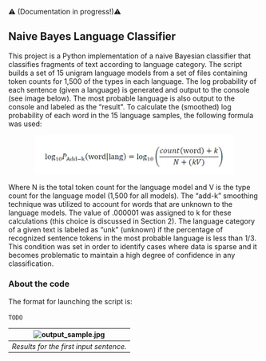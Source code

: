 :warning: (Documentation in progress!):warning:

Naive Bayes Language Classifier
---

This project is a Python implementation of a naive Bayesian classifier that classifies fragments of text according to language category. The script builds a set of 15 unigram language models from a set of files containing token counts for 1,500 of the types in each language. The log probability of each sentence (given a language) is generated and output to the console (see image below). The most probable language is also output to the console and labeled as the “result".
To calculate the (smoothed) log probability of each word in the 15 language samples, the following formula was used:

<p align="center">
  <img src="formula1.jpg" alt="formula1.jpg" width="400"/>
</p>

Where N is the total token count for the language model and V is the type count for the language model (1,500 for all models). The “add-k” smoothing technique was utilized to account for words that are unknown to the language models. The value of .000001 was assigned to k for these calculations (this choice is discussed in Section 2).
The language category of a given text is labeled as “unk” (unknown) if the percentage of recognized sentence tokens in the most probable language is less than 1/3. This condition was set in order to identify cases where data is sparse and it becomes problematic to maintain a high degree of confidence in any classification.

### About the code

The format for launching the script is:  

```TODO```


| <img src="output_sample.jpg" alt="output_sample.jpg" width="1000"/> | 
|:--:| 
| *Results for the first input sentence.* |


